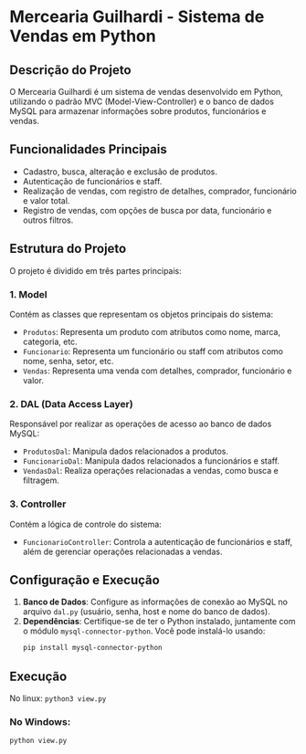 # Mercearia Guilhardi - Sistema de Vendas em Python

## Descrição do Projeto
O Mercearia Guilhardi é um sistema de vendas desenvolvido em Python, utilizando o padrão MVC (Model-View-Controller) e o banco de dados MySQL para armazenar informações sobre produtos, funcionários e vendas.

## Funcionalidades Principais
- Cadastro, busca, alteração e exclusão de produtos.
- Autenticação de funcionários e staff.
- Realização de vendas, com registro de detalhes, comprador, funcionário e valor total.
- Registro de vendas, com opções de busca por data, funcionário e outros filtros.

## Estrutura do Projeto
O projeto é dividido em três partes principais:

### 1. Model
Contém as classes que representam os objetos principais do sistema:
- `Produtos`: Representa um produto com atributos como nome, marca, categoria, etc.
- `Funcionario`: Representa um funcionário ou staff com atributos como nome, senha, setor, etc.
- `Vendas`: Representa uma venda com detalhes, comprador, funcionário e valor.

### 2. DAL (Data Access Layer)
Responsável por realizar as operações de acesso ao banco de dados MySQL:
- `ProdutosDal`: Manipula dados relacionados a produtos.
- `FuncionarioDal`: Manipula dados relacionados a funcionários e staff.
- `VendasDal`: Realiza operações relacionadas a vendas, como busca e filtragem.

### 3. Controller
Contém a lógica de controle do sistema:
- `FuncionarioController`: Controla a autenticação de funcionários e staff, além de gerenciar operações relacionadas a vendas.

## Configuração e Execução
1. **Banco de Dados**: Configure as informações de conexão ao MySQL no arquivo `dal.py` (usuário, senha, host e nome do banco de dados).
2. **Dependências**: Certifique-se de ter o Python instalado, juntamente com o módulo `mysql-connector-python`. Você pode instalá-lo usando:
   ```bash
   pip install mysql-connector-python

## Execução

 No linux:
   `python3 view.py`

### No Windows:

   `python view.py`


